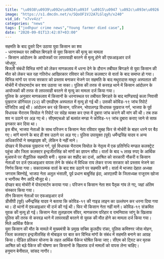 ```yaml
---
title: "\u0938\u0939\u092e\u0924\u093f \u0915\u0947 \u092c\u093e\u0926 \u0926\u0942\u0938\u0930\u0947 \u0926\u093f\u0928 \u0909\u0920\u093e\u092f\u093e \u092f\u0941\u0935\u093e \u0915\u093f\u0938\u093e\u0928 \u0915\u093e \u0936\u0935"
image: "https://s1.dmcdn.net/v/SQoOF1VJ2A7LGlqyh/x240"
vid_id: "x7vv4zz"
categories: "news"
tags: ["jodhpur crime news","Young farmer died case",]
date: "2020-09-01T13:42:07+03:00"
---
```

सहमति के बाद दूसरे दिन उठाया युवा किसान का शव  <br>- धरनास्थल पर तबीयत बिगडऩे से युवा किसान की मृत्यु का मामला  <br>- किसान आंदोलन के आयोजकों पर लापरवाही बरतने से मृत्यु होने की एफआइआर दर्ज  <br>जोधपुर.  <br>बिजली संबंधी विभिन्न मांगों को लेकर माणकलाव में धरना देने के दौरान तबीयत बिगडऩे से युवा किसान की मौत को लेकर चल रहा गतिरोध आखिरकार रविवार को जिला कलक्टर से वार्ता के बाद समाप्त हो गया। विभिन्न मांगों पर राज्य सरकार को प्रस्ताव बनाकर भेजने पर सहमति के बाद मथुरादास माथुर अस्पताल की मोर्चरी में पोस्टमार्टम कर शव उठाया जा सका। पुलिस की तरफ से करवड़ थाने में किसान आंदोलन के आयोजकों की तरफ से लापरवाही बरतने से मृत्यु का मामला दर्ज किया गया।  <br>पुलिस के अनुसार माणकलाव में किसानों के धरनास्थल पर तबीयत बिगडऩे के बाद माण्डियाई कला निवासी पुखराज डोगियाल (२२) की एमडीएम अस्पताल में मृत्यु हो गई थी। उसकी कोविड-१९ जांच रिपोर्ट पॉजिटिव आई थी। आंदोलन कर रहे किसान, परिजन, भोपालगढ़ विधायक पुखराज गर्ग, भाजपा के पूर्व विधायक भैराराम सियोल ने रिपोर्ट पर संदेह व्यक्त कर एम्स में दुबारा जांच कराने की मांग की थी। तब तक शव न उठाने पर अड़ गए थे। सीएमएचओ डॉ बलवंत मण्डा ने कोविड-१९ जांच दुबारा कराए जाने से साफ इनकार कर दिया था।  <br>इस बीच, भाजपा नेताओं के साथ परिजन व किसान नेता रविवार सुबह फिर से मोर्चरी के बाहर धरने पर बैठ गए। मांगें मानने के बाद ही शव उठाने पर अड़ गए। पुलिस उपायुक्त (पूर्व) धर्मेन्द्रसिंह यादव व अन्य अधिकारियों ने समझाइश की, लेकिन वे नहीं माने।  <br>दोपहर में विधायक पुखराज गर्ग, पूर्व विधायक भैराराम सियोल के नेतृत्व में एक प्रतिनिधि मण्डल कलक्ट्रेट पहुंचा और जिला कलक्टर इन्द्रजीतसिंह को मांगों का ज्ञापन सौंपा। वार्ता के बाद ५ लाख रुपए के आर्थिक मुआवजे पर सैद्धांतिक सहमति बनी। मृतक का शहीद का दर्जा, आश्रित को सरकारी नौकरी व किसान नेताओं पर दर्ज एफआइआर वापस लेने के संबंध में विधिक राय लेकर राज्य सरकार को प्रस्ताव भेजने का निर्णय किया गया। सकारात्मक वार्ता के बाद शव उठाने पर सहमति बनी। वार्ता में भाजपा देहात अध्यक्ष जगराम बिश्नोई, भाजपा नेता अतुल भंसाली, पूर्व प्रधान बाबूसिंह इंदा, आरएलपी के जिलाध्यक्ष राजूराम खोजा व भागीरथ नैण आदि मौजूद थे।  <br>दोपहर बाद मोर्चरी में पोस्टमार्टम कराया गया। परिजन व किसान नेता शव पैतृक गांव ले गए, जहां अंतिम संस्कार किया गया।  <br>तीन किसान नेताओं पर एफआइआर दर्ज  <br>डीसीपी (पूर्व) धर्मेन्द्रसिंह यादव ने बताया कि कोविड-१९ की गाइड लाइन का उल्लंघन कर धरना दिया गया था। दो थानों में एफआइआर भी दर्ज की गई थी। फिर भी किसान नेता नहीं मानें। कोविड-१९ संक्रमित युवक की मृत्यु हो गई। किसान नेता तुलछाराम सींवर, माणकराम परिहार व रामनिवास जांगू के खिलाफ पुलिस की तरफ से करवड़ थाने में लापरवाही बरतने से युवक की मौत होने का मामला दर्ज किया गया।  <br>मिले आर्थिक पैकेज  <br>युवा किसान की मौत के मामले में मुख्यमंत्री के प्रमुख सचिव कुलदीप रांका, पुलिस कमिश्नर जोस मोहन, जिला कलक्टर इन्द्रजीतसिंह से मोबाइल पर बात कर विभिन्न मांगों के संबंध में सहमति बनाने का आग्रह किया। पीडि़त प्रतिकर योजना के तहत आर्थिक पैकेज घोषित किया जाए। सीएम को ट्विट कर मृतक आश्रित को बड़े पैकेज की घोषणा कर किसानों के खिलाफ दर्ज मामलों को वापस लेना चाहिए।  <br>हनुमान बेनीवाल, सांसद नागौर।
